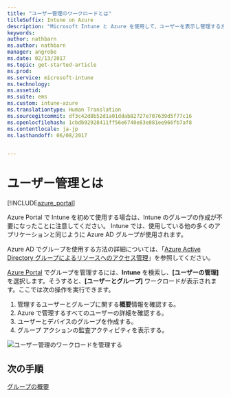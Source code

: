 ```yaml
---
title: "ユーザー管理のワークロードとは"
titleSuffix: Intune on Azure
description: "Microsoft Intune と Azure を使用して、ユーザーを表示し管理する方法について説明します。&quot;"
keywords: 
author: nathbarn
ms.author: nathbarn
manager: angrobe
ms.date: 02/13/2017
ms.topic: get-started-article
ms.prod: 
ms.service: microsoft-intune
ms.technology: 
ms.assetid: 
ms.suite: ems
ms.custom: intune-azure
ms.translationtype: Human Translation
ms.sourcegitcommit: df3c42d8b52d1a01ddab82727e707639d5f77c16
ms.openlocfilehash: 1cbdb92928411ff56e6740e83e081ee966fb7af8
ms.contentlocale: ja-jp
ms.lasthandoff: 06/08/2017


---
```


# <a name="what-is-user-management"></a>ユーザー管理とは


[!INCLUDE[azure_portal](./includes/azure_portal.md)]

Azure Portal で Intune を初めて使用する場合は、Intune のグループの作成が不要になったことに注意してください。 Intune では、使用している他の多くのアプリケーションと同じように Azure AD グループが使用されます。

Azure AD でグループを使用する方法の詳細については、「[Azure Active Directory グループによるリソースへのアクセス管理](https://docs.microsoft.com/azure/active-directory/active-directory-manage-groups)」を参照してください。

[Azure Portal](https://portal.azure.com) でグループを管理するには、**Intune** を検索し、**[ユーザーの管理]** を選択します。そうすると、**[ユーザーとグループ]** ワークロードが表示されます。ここでは次の操作を実行できます。

1. 管理するユーザーとグループに関する**概要**情報を確認する。
2. Azure で管理するすべてのユーザーの詳細を確認する。
3. ユーザーとデバイスのグループを作成する。
4. グループ アクションの監査アクティビティを表示する。

![ユーザー管理のワークロードを管理する](./media/manage-users.png)


## <a name="next-step"></a>次の手順

[グループの概要](groups-get-started.md)

